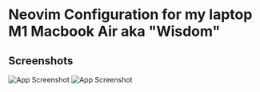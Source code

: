 # Neovim Configuration for my laptop M1 Macbook Air aka "Wisdom"


## Screenshots

![App Screenshot](https://i.ibb.co/VtX1Cmw/Screenshot-2022-12-25-at-20-43-15.png)
![App Screenshot](https://i.ibb.co/F407Kx3/Screenshot-2022-12-25-at-20-44-22.png)

